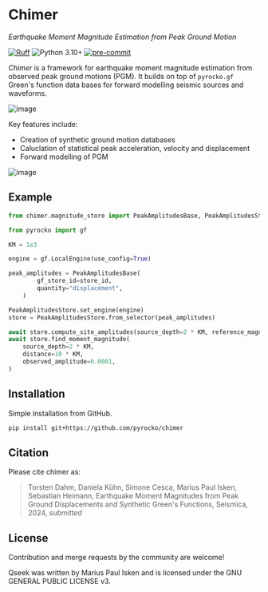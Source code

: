 # Chimer

*Earthquake Moment Magnitude Estimation from Peak Ground Motion*

[![Ruff](https://img.shields.io/endpoint?url=https://raw.githubusercontent.com/astral-sh/ruff/main/assets/badge/v2.json)](https://github.com/astral-sh/ruff)
![Python 3.10+](https://img.shields.io/badge/python-3.10+-blue.svg)
[![pre-commit](https://img.shields.io/badge/pre--commit-enabled-brightgreen?logo=pre-commit&logoColor=white)](https://pre-commit.com/)

*Chimer* is a framework for earthquake moment magnitude estimation from observed peak ground motions (PGM). It builds on top of `pyrocko.gf` Green's function data bases for forward modelling seismic sources and waveforms.

![image](https://github.com/user-attachments/assets/196406da-4127-4aef-8b85-125109567c8a)

Key features include:

* Creation of synthetic ground motion databases
* Caluclation of statistical peak acceleration, velocity and displacement
* Forward modelling of PGM

![image](https://github.com/user-attachments/assets/f4998004-a0e8-4d76-942c-bf48baa67e81)


## Example

```python
from chimer.magnitude_store import PeakAmplitudesBase, PeakAmplitudesStore

from pyrocko import gf

KM = 1e3

engine = gf.LocalEngine(use_config=True)

peak_amplitudes = PeakAmplitudesBase(
        gf_store_id=store_id,
        quantity="displacement",
    )

PeakAmplitudesStore.set_engine(engine)
store = PeakAmplitudesStore.from_selector(peak_amplitudes)

await store.compute_site_amplitudes(source_depth=2 * KM, reference_magnitude=1.0)
await store.find_moment_magnitude(
    source_depth=2 * KM,
    distance=10 * KM,
    observed_amplitude=0.0001,
)
```

## Installation

Simple installation from GitHub.

```sh
pip install git+https://github.com/pyrocko/chimer
```

## Citation

Please cite chimer as:

> Torsten Dahm, Daniela Kühn, Simone Cesca, Marius Paul Isken, Sebastian Heimann, Earthquake Moment Magnitudes from Peak Ground Displacements and Synthetic Green's Functions, Seismica, 2024, *submitted*

## License

Contribution and merge requests by the community are welcome!

Qseek was written by Marius Paul Isken and is licensed under the GNU GENERAL PUBLIC LICENSE v3.
